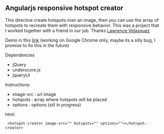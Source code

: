 Angularjs responsive hotspot creator
----------------------------------

This directive create hotspots over an image, then you can use the array of hotspots to recreate them with responsive behavior. This was a project that I worked together with a friend in our job. Thanks [Lawrence Velasquez][1]

Demo in this [link][2] (working on Google Chrome only, maybe its a silly bug, I promise to fix this in the future)

Dependencies

 - jQuery
 - underscore.js
 - jqueryUI

Instructions: 

 - image-src : url image
 - hotspots : array where hotspots will be placed
 - options : options (stil in progress)


html:

     <hotspot-creator image-src="" hotspots="" options=""></hotspot-creator>

 


  [1]: https://plus.google.com/u/0/+LawrenceVelasquez/posts
  [2]: http://saulburgos.com/apps/hotspot/#/view1

